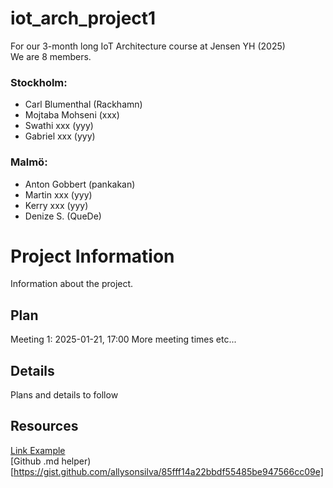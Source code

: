 # iot_arch_project1

For our 3-month long IoT Architecture course at Jensen YH (2025)  
We are 8 members.  
### Stockholm:
* Carl Blumenthal (Rackhamn)
* Mojtaba Mohseni (xxx)
* Swathi xxx (yyy)
* Gabriel xxx (yyy)
### Malmö:
* Anton Gobbert (pankakan)
* Martin xxx (yyy)
* Kerry xxx (yyy)
* Denize S. (QueDe)

# Project Information
Information about the project.  
  
## Plan
Meeting 1: 2025-01-21, 17:00
More meeting times etc...
  
## Details
Plans and details to follow
  
## Resources
[Link Example](http://google.com)  
[Github .md helper)[https://gist.github.com/allysonsilva/85fff14a22bbdf55485be947566cc09e]  

